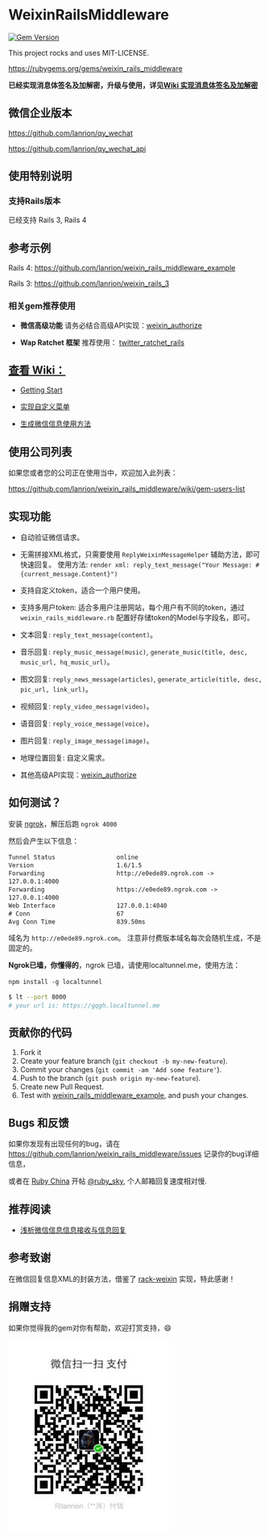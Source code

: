 # WeixinRailsMiddleware

[![Gem Version](https://badge.fury.io/rb/weixin_rails_middleware.png)](http://badge.fury.io/rb/weixin_rails_middleware)

This project rocks and uses MIT-LICENSE.

https://rubygems.org/gems/weixin_rails_middleware

**已经实现消息体签名及加解密，升级与使用，详见[Wiki 实现消息体签名及加解密](https://github.com/lanrion/weixin_rails_middleware/wiki/msg-encryption-decipher)**

## 微信企业版本

https://github.com/lanrion/qy_wechat

https://github.com/lanrion/qy_wechat_api

## 使用特别说明

### 支持Rails版本

已经支持 Rails 3, Rails 4

## 参考示例

Rails 4: https://github.com/lanrion/weixin_rails_middleware_example

Rails 3: https://github.com/lanrion/weixin_rails_3

### 相关gem推荐使用

* **微信高级功能** 请务必结合高级API实现：[weixin_authorize](https://github.com/lanrion/weixin_authorize)

* **Wap Ratchet 框架** 推荐使用： [twitter_ratchet_rails](https://github.com/lanrion/twitter_ratchet_rails)

## [查看 Wiki：](https://github.com/lanrion/weixin_rails_middleware/wiki)

* [Getting Start](https://github.com/lanrion/weixin_rails_middleware/wiki/Getting-Start)

* [实现自定义菜单](https://github.com/lanrion/weixin_rails_middleware/wiki/DIY-menu)

* [生成微信信息使用方法](https://github.com/lanrion/weixin_rails_middleware/wiki/Generate-message-helpers)

## 使用公司列表

如果您或者您的公司正在使用当中，欢迎加入此列表：

https://github.com/lanrion/weixin_rails_middleware/wiki/gem-users-list

## 实现功能

  * 自动验证微信请求。

  * 无需拼接XML格式，只需要使用 `ReplyWeixinMessageHelper` 辅助方法，即可快速回复。
    使用方法: ` render xml: reply_text_message("Your Message: #{current_message.Content}") `

  * 支持自定义token，适合一个用户使用。

  * 支持多用户token: 适合多用户注册网站，每个用户有不同的token，通过 `weixin_rails_middleware.rb` 配置好存储token的Model与字段名，即可。

  * 文本回复: `reply_text_message(content)`。

  * 音乐回复: `reply_music_message(music)`, `generate_music(title, desc, music_url, hq_music_url)`。

  * 图文回复: `reply_news_message(articles)`, `generate_article(title, desc, pic_url, link_url)`。

  * 视频回复: `reply_video_message(video)`。

  * 语音回复: `reply_voice_message(voice)`。

  * 图片回复: `reply_image_message(image)`。

  * 地理位置回复: 自定义需求。

  * 其他高级API实现：[weixin_authorize](https://github.com/lanrion/weixin_authorize)

## 如何测试？

  安装 [ngrok](https://ngrok.com)，解压后跑 `ngrok 4000`

  然后会产生以下信息：

  ```
  Tunnel Status                 online
  Version                       1.6/1.5
  Forwarding                    http://e0ede89.ngrok.com -> 127.0.0.1:4000
  Forwarding                    https://e0ede89.ngrok.com -> 127.0.0.1:4000
  Web Interface                 127.0.0.1:4040
  # Conn                        67
  Avg Conn Time                 839.50ms

  ```

 域名为 `http://e0ede89.ngrok.com`。 注意非付费版本域名每次会随机生成，不是固定的。


**Ngrok已墙，你懂得的**，ngrok 已墙，请使用localtunnel.me，使用方法：

`npm install -g localtunnel`
```sh
$ lt --port 8000
# your url is: https://gqgh.localtunnel.me
```

## 贡献你的代码

  1. Fork it
  2. Create your feature branch (`git checkout -b my-new-feature`).
  3. Commit your changes (`git commit -am 'Add some feature'`).
  4. Push to the branch (`git push origin my-new-feature`).
  5. Create new Pull Request.
  6. Test with [weixin_rails_middleware_example](https://github.com/lanrion/weixin_rails_middleware_example), and push your changes.

## Bugs 和反馈

 如果你发现有出现任何的bug，请在 https://github.com/lanrion/weixin_rails_middleware/issues 记录你的bug详细信息，

 或者在 [Ruby China](http://ruby-china.org/) 开帖 [@ruby_sky](http://ruby-china.org/ruby_sky), 个人邮箱回复速度相对慢.

## 推荐阅读

  * [浅析微信信息信息接收与信息回复](https://gist.github.com/lanrion/9479631)

## 参考致谢
  在微信回复信息XML的封装方法，借鉴了 [rack-weixin](https://github.com/wolfg1969/rack-weixin) 实现，特此感谢！
 
## 捐赠支持

  如果你觉得我的gem对你有帮助，欢迎打赏支持，:smile:

  ![](https://raw.githubusercontent.com/lanrion/my_config/master/imagex/donation_me_wx.jpg)

